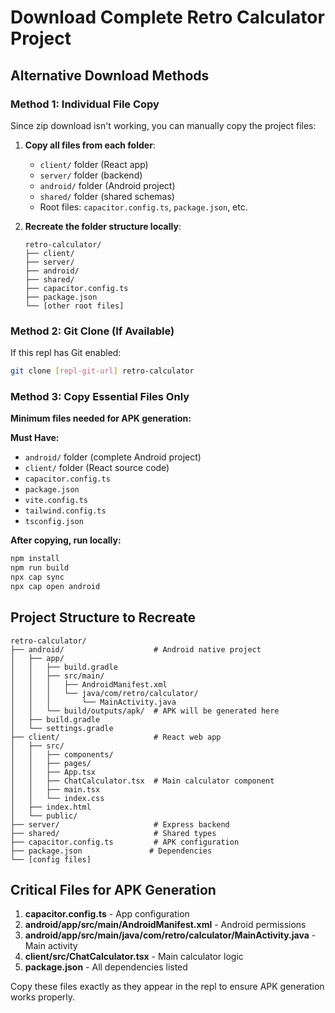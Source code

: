 # Download Complete Retro Calculator Project

## Alternative Download Methods

### Method 1: Individual File Copy
Since zip download isn't working, you can manually copy the project files:

1. **Copy all files from each folder**:
   - `client/` folder (React app)
   - `server/` folder (backend)
   - `android/` folder (Android project)
   - `shared/` folder (shared schemas)
   - Root files: `capacitor.config.ts`, `package.json`, etc.

2. **Recreate the folder structure locally**:
   ```
   retro-calculator/
   ├── client/
   ├── server/
   ├── android/
   ├── shared/
   ├── capacitor.config.ts
   ├── package.json
   └── [other root files]
   ```

### Method 2: Git Clone (If Available)
If this repl has Git enabled:
```bash
git clone [repl-git-url] retro-calculator
```

### Method 3: Copy Essential Files Only
**Minimum files needed for APK generation:**

**Must Have:**
- `android/` folder (complete Android project)
- `client/` folder (React source code)
- `capacitor.config.ts`
- `package.json`
- `vite.config.ts`
- `tailwind.config.ts`
- `tsconfig.json`

**After copying, run locally:**
```bash
npm install
npm run build
npx cap sync
npx cap open android
```

## Project Structure to Recreate

```
retro-calculator/
├── android/                    # Android native project
│   ├── app/
│   │   ├── build.gradle
│   │   ├── src/main/
│   │   │   ├── AndroidManifest.xml
│   │   │   └── java/com/retro/calculator/
│   │   │       └── MainActivity.java
│   │   └── build/outputs/apk/  # APK will be generated here
│   ├── build.gradle
│   └── settings.gradle
├── client/                     # React web app
│   ├── src/
│   │   ├── components/
│   │   ├── pages/
│   │   ├── App.tsx
│   │   ├── ChatCalculator.tsx  # Main calculator component
│   │   ├── main.tsx
│   │   └── index.css
│   ├── index.html
│   └── public/
├── server/                     # Express backend
├── shared/                     # Shared types
├── capacitor.config.ts         # APK configuration
├── package.json               # Dependencies
└── [config files]
```

## Critical Files for APK Generation

1. **capacitor.config.ts** - App configuration
2. **android/app/src/main/AndroidManifest.xml** - Android permissions
3. **android/app/src/main/java/com/retro/calculator/MainActivity.java** - Main activity
4. **client/src/ChatCalculator.tsx** - Main calculator logic
5. **package.json** - All dependencies listed

Copy these files exactly as they appear in the repl to ensure APK generation works properly.
